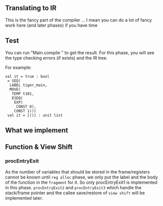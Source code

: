 Translating to IR
---

This is the fancy part of the compiler ... I mean you can do a lot of fancy work here (and later phases) if you have time

Test
---
You can run "Main.compile <filename>" to get the result. For this phase, you will see the type checking errors (if exists) and the IR tree.

For example:
```
val it = true : bool
 = SEQ(
  LABEL tiger_main,
  MOVE(
   TEMP t101,
   ESEQ(
    EXP(
     CONST 0),
    CONST 1)))
 val it = [()] : unit list
```

What we implement
---

## Function & View Shift
### procEntryExit
As the number of variables that should be stored in the frame/registers cannot be known until `reg alloc` phase,
we only put the label and the body of the function in the `fragment` for it. So only procEntryExit1 is implemented in this phase.
`procEntryExit2` and `procEntryExit3` which handle the stack/frame pointer and the callee save/restore of `view shift` will be implemented later.
